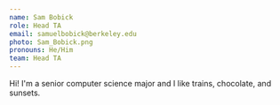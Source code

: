 ```yaml
---
name: Sam Bobick
role: Head TA
email: samuelbobick@berkeley.edu 
photo: Sam_Bobick.png
pronouns: He/Him
team: Head TA
---
```

Hi! I'm a senior computer science major and I like trains, chocolate, and sunsets. 